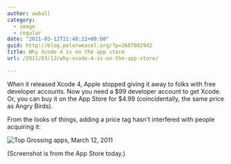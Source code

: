 ```yaml
---
author: awball
category:
  - image
  - regular
date: "2011-03-12T21:48:22+00:00"
guid: http://blog.polarweasel.org/?p=2607082942
title: Why Xcode 4 is on the app store
url: /2011/03/12/why-xcode-4-is-on-the-app-store/

---
```

When it released Xcode 4, Apple stopped giving it away to folks with free developer accounts. Now you need a $99 developer account to get Xcode. Or, you can buy it on the App Store for $4.99 (coincidentally, the same price as Angry Birds).

From the looks of things, adding a price tag hasn't interfered with people acquiring it:

![Top Grossing apps, March 12, 2011](/wp-content/uploads/2011/03/app-store-top-grossing-2011-03-12.png)

(Screenshot is from the App Store today.)
